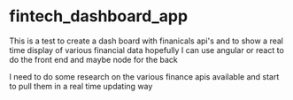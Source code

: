 # fintech_dashboard_app

This is a test to create a dash board with finanicals api's and to
show a real time display of various financial data
hopefully I can use angular or react to do the front end 
and maybe node for the back

I need to do some research on the various finance apis available
and start to pull them in a real time updating way
